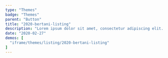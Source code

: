 ```yaml
---
type: "Themes"
badge: "Themes"
parent: "Button"
title: "2020-bertani-listing"
description: "Lorem ipsum dolor sit amet, consectetur adipiscing elit. Nunc tempus laoreet leo sit amet iaculis."
date: "2020-02-27"
demos: [
  "iframe/themes/listing/2020-bertani-listing"
]
---
```


